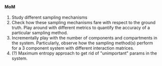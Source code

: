 
#### MoM

1. Study different sampling mechanisms
2. Check how these sampling mechanisms fare with respect to the ground truth.
   Play around with different metrics to quantify the accuracy of a particular sampling method.
3. Incrementally play with the number of components and compartments in the system.
   Particularly, observe how the sampling method(s) perform for a 3 component system with different interaction matrices.
4. (?) Maximum entropy approach to get rid of "unimportant" params in the system.